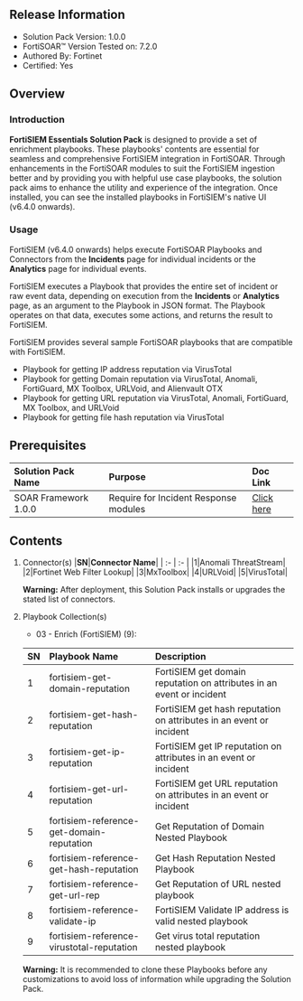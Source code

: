 ## Release Information

- Solution Pack Version: 1.0.0
- FortiSOAR™ Version Tested on: 7.2.0
- Authored By: Fortinet
- Certified: Yes

## Overview

### Introduction

**FortiSIEM Essentials Solution Pack** is designed to provide a set of enrichment playbooks. These playbooks' contents are essential for seamless and comprehensive FortiSIEM integration in FortiSOAR. Through enhancements in the FortiSOAR modules to suit the FortiSIEM ingestion better and by providing you with helpful use case playbooks, the solution pack aims to enhance the utility and experience of the integration. Once installed, you can see the installed playbooks in FortiSIEM's native UI (v6.4.0 onwards).

### Usage

FortiSIEM (v6.4.0 onwards) helps execute FortiSOAR Playbooks and Connectors from the **Incidents** page for individual incidents or the **Analytics** page for individual events.

FortiSIEM executes a Playbook that provides the entire set of incident or raw event data, depending on execution from the **Incidents** or **Analytics** page, as an argument to the Playbook in JSON format. The Playbook operates on that data, executes some actions, and returns the result to FortiSIEM.

FortiSIEM provides several sample FortiSOAR playbooks that are compatible with FortiSIEM.

- Playbook for getting IP address reputation via VirusTotal
- Playbook for getting Domain reputation via VirusTotal, Anomali, FortiGuard, MX Toolbox, URLVoid, and Alienvault OTX
- Playbook for getting URL reputation via VirusTotal, Anomali, FortiGuard, MX Toolbox, and URLVoid
- Playbook for getting file hash reputation via VirusTotal

## Prerequisites

|**Solution Pack Name**|**Purpose**|**Doc Link**|
| :- | :- | :- |
|SOAR Framework 1.0.0|Require for Incident Response modules|[Click here](https://github.com/fortinet-fortisoar/solution-pack-soar-framework/blob/develop/README.md)|

## Contents

1. Connector(s)
    |**SN**|**Connector Name**|
    | :- | :- |
    |1|Anomali ThreatStream|
    |2|Fortinet Web Filter Lookup|
    |3|MxToolbox|
    |4|URLVoid|
    |5|VirusTotal|

     **Warning:** After deployment, this Solution Pack installs or upgrades the stated list of connectors.

2. Playbook Collection(s)
    - 03 - Enrich (FortiSIEM) (9):

    |**SN**|**Playbook Name**|**Description**|
    | :- | :- | :- |
    |1|fortisiem-get-domain-reputation|FortiSIEM get domain reputation on attributes in an event or incident|
    |2|fortisiem-get-hash-reputation|FortiSIEM get hash reputation on attributes in an event or incident|
    |3|fortisiem-get-ip-reputation|FortiSIEM get IP reputation on attributes in an event or incident|
    |4|fortisiem-get-url-reputation|FortiSIEM get URL reputation on attributes in an event or incident|
    |5|fortisiem-reference-get-domain-reputation|Get Reputation of Domain Nested Playbook|
    |6|fortisiem-reference-get-hash-reputation|Get Hash Reputation Nested Playbook|
    |7|fortisiem-reference-get-url-rep|Get Reputation of URL nested playbook|
    |8|fortisiem-reference-validate-ip|FortiSIEM Validate IP address is valid nested playbook|
    |9|fortisiem-reference-virustotal-reputation|Get virus total reputation nested playbook|

     **Warning:** It is recommended to clone these Playbooks before any customizations to avoid loss of information while upgrading the Solution Pack.
